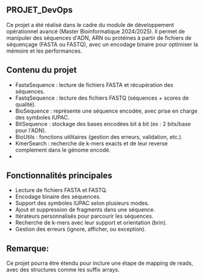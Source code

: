 ## PROJET_DevOps

Ce projet a été réalisé dans le cadre du module de développement opérationnel avancé (Master Bioinformatique 2024/2025).
Il permet de manipuler des séquences d'ADN, ARN ou protéines à partir de fichiers de séquençage (FASTA ou FASTQ), avec un encodage binaire pour optimiser la mémoire et les performances.

## Contenu du projet
- FastaSequence : lecture de fichiers FASTA et récupération des séquences.
- FastqSequence : lecture des fichiers FASTQ (séquences + scores de qualité).
- BioSequence : représente une séquence encodée, avec prise en charge des symboles IUPAC.
- BitSequence : stockage des bases encodées bit à bit (ex : 2 bits/base pour l'ADN).
- BioUtils : fonctions utilitaires (gestion des erreurs, validation, etc.).
- KmerSearch : recherche de k-mers exacts et de leur reverse complement dans le génome encodé.
- 
## Fonctionnalités principales
- Lecture de fichiers FASTA et FASTQ.
- Encodage binaire des séquences.
- Support des symboles IUPAC selon plusieurs modes.
- Ajout et suppression de fragments dans une séquence.
- Itérateurs personnalisés pour parcourir les séquences.
- Recherche de k-mers avec leur support et orientation (brin).
- Gestion des erreurs (ignore, afficher, ou exception).

## Remarque: 
Ce projet pourra être étendu pour inclure une étape de mapping de reads, avec des structures comme les suffix arrays.
